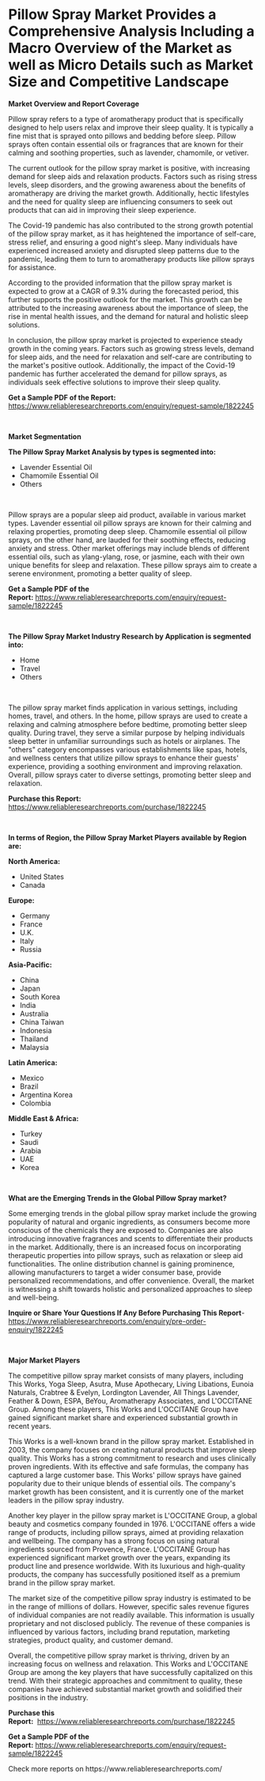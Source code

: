<p><h1>Pillow Spray Market Provides a Comprehensive Analysis Including a Macro Overview of the Market as well as Micro Details such as Market Size and Competitive Landscape</h1></p><p><strong>Market Overview and Report Coverage</strong></p>
<p><p>Pillow spray refers to a type of aromatherapy product that is specifically designed to help users relax and improve their sleep quality. It is typically a fine mist that is sprayed onto pillows and bedding before sleep. Pillow sprays often contain essential oils or fragrances that are known for their calming and soothing properties, such as lavender, chamomile, or vetiver.</p><p>The current outlook for the pillow spray market is positive, with increasing demand for sleep aids and relaxation products. Factors such as rising stress levels, sleep disorders, and the growing awareness about the benefits of aromatherapy are driving the market growth. Additionally, hectic lifestyles and the need for quality sleep are influencing consumers to seek out products that can aid in improving their sleep experience.</p><p>The Covid-19 pandemic has also contributed to the strong growth potential of the pillow spray market, as it has heightened the importance of self-care, stress relief, and ensuring a good night's sleep. Many individuals have experienced increased anxiety and disrupted sleep patterns due to the pandemic, leading them to turn to aromatherapy products like pillow sprays for assistance.</p><p>According to the provided information that the pillow spray market is expected to grow at a CAGR of 9.3% during the forecasted period, this further supports the positive outlook for the market. This growth can be attributed to the increasing awareness about the importance of sleep, the rise in mental health issues, and the demand for natural and holistic sleep solutions.</p><p>In conclusion, the pillow spray market is projected to experience steady growth in the coming years. Factors such as growing stress levels, demand for sleep aids, and the need for relaxation and self-care are contributing to the market's positive outlook. Additionally, the impact of the Covid-19 pandemic has further accelerated the demand for pillow sprays, as individuals seek effective solutions to improve their sleep quality.</p></p>
<p><strong>Get a Sample PDF of the Report:</strong> <a href="https://www.reliableresearchreports.com/enquiry/request-sample/1822245">https://www.reliableresearchreports.com/enquiry/request-sample/1822245</a></p>
<p>&nbsp;</p>
<p><strong>Market Segmentation</strong></p>
<p><strong>The Pillow Spray Market Analysis by types is segmented into:</strong></p>
<p><ul><li>Lavender Essential Oil</li><li>Chamomile Essential Oil</li><li>Others</li></ul></p>
<p>&nbsp;</p>
<p><p>Pillow sprays are a popular sleep aid product, available in various market types. Lavender essential oil pillow sprays are known for their calming and relaxing properties, promoting deep sleep. Chamomile essential oil pillow sprays, on the other hand, are lauded for their soothing effects, reducing anxiety and stress. Other market offerings may include blends of different essential oils, such as ylang-ylang, rose, or jasmine, each with their own unique benefits for sleep and relaxation. These pillow sprays aim to create a serene environment, promoting a better quality of sleep.</p></p>
<p><strong>Get a Sample PDF of the Report:</strong>&nbsp;<a href="https://www.reliableresearchreports.com/enquiry/request-sample/1822245">https://www.reliableresearchreports.com/enquiry/request-sample/1822245</a></p>
<p>&nbsp;</p>
<p><strong>The Pillow Spray Market Industry Research by Application is segmented into:</strong></p>
<p><ul><li>Home</li><li>Travel</li><li>Others</li></ul></p>
<p>&nbsp;</p>
<p><p>The pillow spray market finds application in various settings, including homes, travel, and others. In the home, pillow sprays are used to create a relaxing and calming atmosphere before bedtime, promoting better sleep quality. During travel, they serve a similar purpose by helping individuals sleep better in unfamiliar surroundings such as hotels or airplanes. The "others" category encompasses various establishments like spas, hotels, and wellness centers that utilize pillow sprays to enhance their guests' experience, providing a soothing environment and improving relaxation. Overall, pillow sprays cater to diverse settings, promoting better sleep and relaxation.</p></p>
<p><strong>Purchase this Report:</strong>&nbsp; <a href="https://www.reliableresearchreports.com/purchase/1822245">https://www.reliableresearchreports.com/purchase/1822245</a></p>
<p>&nbsp;</p>
<p><strong>In terms of Region, the Pillow Spray Market Players available by Region are:</strong></p>
<p>
    <p> <strong> North America: </strong>
        <ul>
            <li>United States</li>
            <li>Canada</li>
        </ul>
        </p> 
    <p> <strong> Europe: </strong>
        <ul>
            <li>Germany</li>
            <li>France</li>
            <li>U.K.</li>
            <li>Italy</li>
            <li>Russia</li>
        </ul>
        </p> 
    <p> <strong> Asia-Pacific: </strong>
        <ul>
            <li>China</li>
            <li>Japan</li>
            <li>South Korea</li>
            <li>India</li>
            <li>Australia</li>
            <li>China Taiwan</li>
            <li>Indonesia</li>
            <li>Thailand</li>
            <li>Malaysia</li>
        </ul>
        </p> 
    <p> <strong> Latin America: </strong>
        <ul>
            <li>Mexico</li>
            <li>Brazil</li>
            <li>Argentina Korea</li>
            <li>Colombia</li>
        </ul>
        </p> 
    <p> <strong> Middle East & Africa: </strong>
        <ul>
            <li>Turkey</li>
            <li>Saudi</li>
            <li>Arabia</li>
            <li>UAE</li>
            <li>Korea</li>
        </ul>
    </p>
    </p>
<p>&nbsp;</p>
<p><strong>What are the Emerging Trends in the Global Pillow Spray market?</strong></p>
<p><p>Some emerging trends in the global pillow spray market include the growing popularity of natural and organic ingredients, as consumers become more conscious of the chemicals they are exposed to. Companies are also introducing innovative fragrances and scents to differentiate their products in the market. Additionally, there is an increased focus on incorporating therapeutic properties into pillow sprays, such as relaxation or sleep aid functionalities. The online distribution channel is gaining prominence, allowing manufacturers to target a wider consumer base, provide personalized recommendations, and offer convenience. Overall, the market is witnessing a shift towards holistic and personalized approaches to sleep and well-being.</p></p>
<p><strong>Inquire or Share Your Questions If Any Before Purchasing This Report</strong>- <a href="https://www.reliableresearchreports.com/enquiry/pre-order-enquiry/1822245">https://www.reliableresearchreports.com/enquiry/pre-order-enquiry/1822245</a></p>
<p>&nbsp;</p>
<p><strong>Major Market Players</strong></p>
<p><p>The competitive pillow spray market consists of many players, including This Works, Yoga Sleep, Asutra, Muse Apothecary, Living Libations, Eunoia Naturals, Crabtree & Evelyn, Lordington Lavender, All Things Lavender, Feather & Down, ESPA, BeYou, Aromatherapy Associates, and L'OCCITANE Group. Among these players, This Works and L'OCCITANE Group have gained significant market share and experienced substantial growth in recent years.</p><p>This Works is a well-known brand in the pillow spray market. Established in 2003, the company focuses on creating natural products that improve sleep quality. This Works has a strong commitment to research and uses clinically proven ingredients. With its effective and safe formulas, the company has captured a large customer base. This Works' pillow sprays have gained popularity due to their unique blends of essential oils. The company's market growth has been consistent, and it is currently one of the market leaders in the pillow spray industry.</p><p>Another key player in the pillow spray market is L'OCCITANE Group, a global beauty and cosmetics company founded in 1976. L'OCCITANE offers a wide range of products, including pillow sprays, aimed at providing relaxation and wellbeing. The company has a strong focus on using natural ingredients sourced from Provence, France. L'OCCITANE Group has experienced significant market growth over the years, expanding its product line and presence worldwide. With its luxurious and high-quality products, the company has successfully positioned itself as a premium brand in the pillow spray market.</p><p>The market size of the competitive pillow spray industry is estimated to be in the range of millions of dollars. However, specific sales revenue figures of individual companies are not readily available. This information is usually proprietary and not disclosed publicly. The revenue of these companies is influenced by various factors, including brand reputation, marketing strategies, product quality, and customer demand.</p><p>Overall, the competitive pillow spray market is thriving, driven by an increasing focus on wellness and relaxation. This Works and L'OCCITANE Group are among the key players that have successfully capitalized on this trend. With their strategic approaches and commitment to quality, these companies have achieved substantial market growth and solidified their positions in the industry.</p></p>
<p><strong>Purchase this Report:</strong>&nbsp;&nbsp;<a href="https://www.reliableresearchreports.com/purchase/1822245">https://www.reliableresearchreports.com/purchase/1822245</a></p>
<p></p>
<p><strong>Get a Sample PDF of the Report:</strong>&nbsp;<a href="https://www.reliableresearchreports.com/enquiry/request-sample/1822245">https://www.reliableresearchreports.com/enquiry/request-sample/1822245</a></p>
<p>Check more reports on https://www.reliableresearchreports.com/</p>